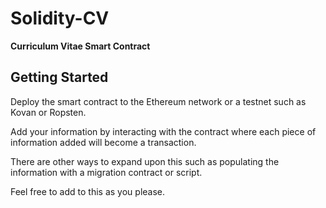 # Solidity-CV

**Curriculum Vitae Smart Contract**

## Getting Started

Deploy the smart contract to the Ethereum network or a testnet such as Kovan or Ropsten.

Add your information by interacting with the contract where each piece of information added will become a transaction.

There are other ways to expand upon this such as populating the information with a migration contract or script.

Feel free to add to this as you please.
